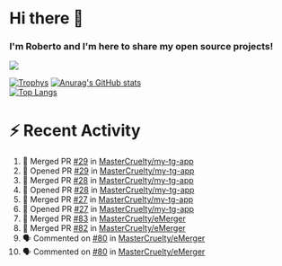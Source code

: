 # Hi there 👋
### I'm Roberto and I'm here to share my open source projects!

<img src="https://komarev.com/ghpvc/?username=mastercruelty&label=Profile views&color=0e75b6"><br>

[![Trophys](https://github-profile-trophy.vercel.app/?username=mastercruelty)](https://github.com/ryo-ma/github-profile-trophy)
[![Anurag's GitHub stats](https://github-readme-stats.vercel.app/api?username=mastercruelty&show_icons=true&theme=tokyonight)](https://github.com/anuraghazra/github-readme-stats)<br>
[![Top Langs](https://github-readme-stats.vercel.app/api/top-langs/?username=mastercruelty&exclude_repo=Alarm-project&layout=compact&theme=tokyonight)](https://github.com/anuraghazra/github-readme-stats)

# :zap: Recent Activity
<!--START_SECTION:activity-->
1. 🎉 Merged PR [#29](https://github.com/MasterCruelty/my-tg-app/pull/29) in [MasterCruelty/my-tg-app](https://github.com/MasterCruelty/my-tg-app)
2. 💪 Opened PR [#29](https://github.com/MasterCruelty/my-tg-app/pull/29) in [MasterCruelty/my-tg-app](https://github.com/MasterCruelty/my-tg-app)
3. 🎉 Merged PR [#28](https://github.com/MasterCruelty/my-tg-app/pull/28) in [MasterCruelty/my-tg-app](https://github.com/MasterCruelty/my-tg-app)
4. 💪 Opened PR [#28](https://github.com/MasterCruelty/my-tg-app/pull/28) in [MasterCruelty/my-tg-app](https://github.com/MasterCruelty/my-tg-app)
5. 🎉 Merged PR [#27](https://github.com/MasterCruelty/my-tg-app/pull/27) in [MasterCruelty/my-tg-app](https://github.com/MasterCruelty/my-tg-app)
6. 💪 Opened PR [#27](https://github.com/MasterCruelty/my-tg-app/pull/27) in [MasterCruelty/my-tg-app](https://github.com/MasterCruelty/my-tg-app)
7. 🎉 Merged PR [#83](https://github.com/MasterCruelty/eMerger/pull/83) in [MasterCruelty/eMerger](https://github.com/MasterCruelty/eMerger)
8. 🎉 Merged PR [#82](https://github.com/MasterCruelty/eMerger/pull/82) in [MasterCruelty/eMerger](https://github.com/MasterCruelty/eMerger)
9. 🗣 Commented on [#80](https://github.com/MasterCruelty/eMerger/issues/80) in [MasterCruelty/eMerger](https://github.com/MasterCruelty/eMerger)
10. 🗣 Commented on [#80](https://github.com/MasterCruelty/eMerger/issues/80) in [MasterCruelty/eMerger](https://github.com/MasterCruelty/eMerger)
<!--END_SECTION:activity-->
